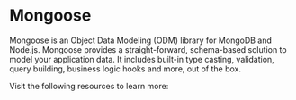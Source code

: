# Mongoose

Mongoose is an Object Data Modeling (ODM) library for MongoDB and Node.js. Mongoose provides a straight-forward, schema-based solution to model your application data. It includes built-in type casting, validation, query building, business logic hooks and more, out of the box.

Visit the following resources to learn more: